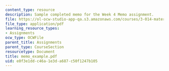 ```yaml
---
content_type: resource
description: Sample completed memo for the Week 4 Memo assignment.
file: https://ol-ocw-studio-app-qa.s3.amazonaws.com/courses/3-014-materials-laboratory-fall-2006/e0f3e1ddc46a1e3da687c50f1247b105_memo_example.pdf
file_type: application/pdf
learning_resource_types:
- Assignments
ocw_type: OCWFile
parent_title: Assignments
parent_type: CourseSection
resourcetype: Document
title: memo_example.pdf
uid: e0f3e1dd-c46a-1e3d-a687-c50f1247b105
---
```


